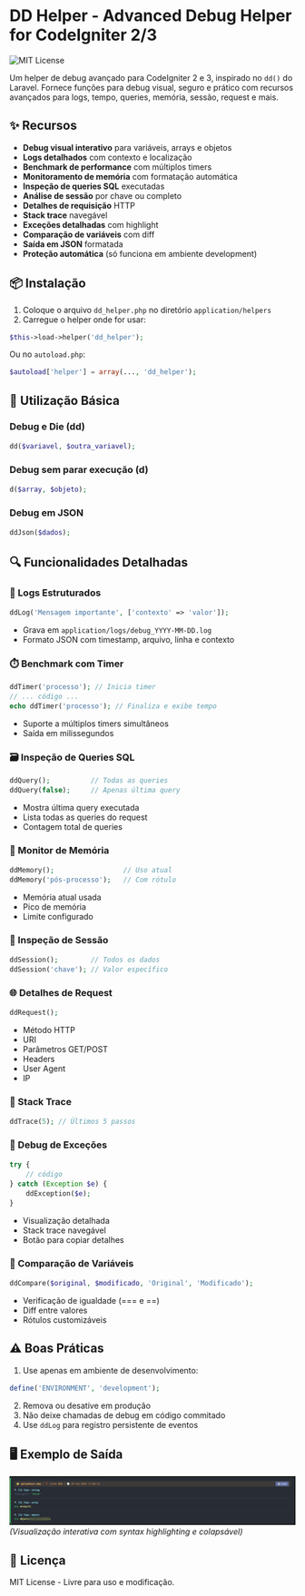 # DD Helper - Advanced Debug Helper for CodeIgniter 2/3

![MIT License](https://img.shields.io/badge/license-MIT-blue.svg)

Um helper de debug avançado para CodeIgniter 2 e 3, inspirado no `dd()` do Laravel. Fornece funções para debug visual, seguro e prático com recursos avançados para logs, tempo, queries, memória, sessão, request e mais.

## ✨ Recursos

- **Debug visual interativo** para variáveis, arrays e objetos
- **Logs detalhados** com contexto e localização
- **Benchmark de performance** com múltiplos timers
- **Monitoramento de memória** com formatação automática
- **Inspeção de queries SQL** executadas
- **Análise de sessão** por chave ou completo
- **Detalhes de requisição** HTTP
- **Stack trace** navegável
- **Exceções detalhadas** com highlight
- **Comparação de variáveis** com diff
- **Saída em JSON** formatada
- **Proteção automática** (só funciona em ambiente development)

## 📦 Instalação

1. Coloque o arquivo `dd_helper.php` no diretório `application/helpers`
2. Carregue o helper onde for usar:
```php
$this->load->helper('dd_helper');
```
Ou no `autoload.php`:
```php
$autoload['helper'] = array(..., 'dd_helper');
```

## 🚀 Utilização Básica

### Debug e Die (dd)
```php
dd($variavel, $outra_variavel);
```

### Debug sem parar execução (d)
```php
d($array, $objeto);
```

### Debug em JSON
```php
ddJson($dados);
```

## 🔍 Funcionalidades Detalhadas

### 📝 Logs Estruturados
```php
ddLog('Mensagem importante', ['contexto' => 'valor']);
```
- Grava em `application/logs/debug_YYYY-MM-DD.log`
- Formato JSON com timestamp, arquivo, linha e contexto

### ⏱️ Benchmark com Timer
```php
ddTimer('processo'); // Inicia timer
// ... código ...
echo ddTimer('processo'); // Finaliza e exibe tempo
```
- Suporte a múltiplos timers simultâneos
- Saída em milissegundos

### 🗃️ Inspeção de Queries SQL
```php
ddQuery();          // Todas as queries
ddQuery(false);     // Apenas última query
```
- Mostra última query executada
- Lista todas as queries do request
- Contagem total de queries

### 💾 Monitor de Memória
```php
ddMemory();                 // Uso atual
ddMemory('pós-processo');   // Com rótulo
```
- Memória atual usada
- Pico de memória
- Limite configurado

### 🔐 Inspeção de Sessão
```php
ddSession();        // Todos os dados
ddSession('chave'); // Valor específico
```

### 🌐 Detalhes de Request
```php
ddRequest();
```
- Método HTTP
- URI
- Parâmetros GET/POST
- Headers
- User Agent
- IP

### 🧣 Stack Trace
```php
ddTrace(5); // Últimos 5 passos
```

### 🚨 Debug de Exceções
```php
try {
    // código
} catch (Exception $e) {
    ddException($e);
}
```
- Visualização detalhada
- Stack trace navegável
- Botão para copiar detalhes

### 🔄 Comparação de Variáveis
```php
ddCompare($original, $modificado, 'Original', 'Modificado');
```
- Verificação de igualdade (=== e ==)
- Diff entre valores
- Rótulos customizáveis

## ⚠️ Boas Práticas

1. Use apenas em ambiente de desenvolvimento:
```php
define('ENVIRONMENT', 'development');
```
2. Remova ou desative em produção
3. Não deixe chamadas de debug em código commitado
4. Use `ddLog` para registro persistente de eventos

## 🖥️ Exemplo de Saída

![Exemplo de saída do dd()](https://raw.githubusercontent.com/adrianoarch/dd_helper/main/dd_example.png)
*(Visualização interativa com syntax highlighting e colapsável)*

## 📄 Licença

MIT License - Livre para uso e modificação.
